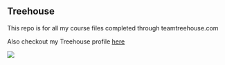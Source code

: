 ## Treehouse

This repo is for all my course files completed through teamtreehouse.com

Also checkout my Treehouse profile [here](https://google.com)

![](http://northview.org/wp-content/uploads/2015/06/treehouse212.jpg)

